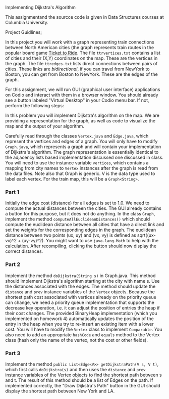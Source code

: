 Implementing Dijkstra's Algorithm 

This assignmentand the sourcce code is given in Data Structures courses at Columbia University.

Project Guidlines; 

In this project you will work with a graph representing train connections between North American cities (the graph represents train routes in the popular board game [Ticket to Ride](https://boardgamegeek.com/boardgame/9209/ticket-ride).
The file `ttrvertices.txt` contains a list of cities and their (X,Y) coordinates on the map. These are the vertices in the graph. The file `ttredges.txt` lists direct connections between pairs of cities. These links are *bidirectional*, if you can travel from NewYork to Boston, you can get from Boston to NewYork. These are the edges of the graph.

For this assignment, we will run GUI (graphical user interface) applications on Codio and interact with them in a browser window. You should already see a button labeled "Virtual Desktop" in your Codio menu bar. If not, perform the following steps:
 

In this problem you will implement Dijkstra's algorithm on the map.  We are providing a representation for the graph, as well as code to visualize the map and the output of your algorithm.

Carefully read through the classes `Vertex.java` and `Edge.java`, which represent the vertices and edges of a graph. 
You will only have to modify `Graph.java`, which represents a graph and will contain your implementation of Dijkstra's algorithm.  The graph representation is essentially identical to the adjacency lists based implementation discussed one discussed in class. You will need to use the instance variable `vertices`, which contains a mapping from city names to `Vertex` instances after the graph is read from the data files.
Note also that Graph<V> is generic. V is the data type used to label each vertex. For the train map, this will be a `Graph<String>`. 

### Part 1 
Initially the edge cost (distance) for all edges is set to 1.0. We need to compute the actual distances between the cities. The GUI already contains a button for this purpose, but it does not do anything. In the class `Graph`, implement the method `computeAllEuclideanDistances()` which should compute the euclidean distance between all cities that have a direct link and set the weights for the corresponding edges in the graph. The euclidean distance between two points (ux, uy) and (vx, vy) is defined as sqrt((ux-vx)^2 + (uy-vy)^2). You might want to use `java.lang.Math` to help with the calculation. After recompiling, clicking the button should now display the correct distances. 

### Part 2 
Implement the method `doDijkstra(String s)` in Graph.java. This method should implement Dijkstra's algorithm starting at the city with name s. Use the distances associated with the edges. The method should update the `distance` and `prev` instance variables of the `Vertex` objects. Because the shortest path cost associated with vertices already on the priority queue can change, we need a priority queue implementation that supports the decrease key operation, i.e. it can adjust the position of entries the heap if their cost changes. The provided BinaryHeap implementation (which you implemented on homework 4) automatically updates the position of the entry in the heap when you try to re-insert an existing item with a lower cost. You will have to modify the `Vertex` class to implement `Comparable`. You also need to add an appropriate `hashCode` and `equals` method to the Vertex class (hash only the name of the vertex, not the cost or other fields). 

### Part 3 
Implement the method `public List<Edge<V>> getDijkstraPath(V s, V t)`, which first calls `doDijkstra(s)` and then uses the `distance` and `prev` instance variables of the Vertex objects to find the shortest path between s and t. The result of this method should be a list of Edges on the path.
If implemented correctly, the "Draw Dijkstra's Path" button in the GUI should display the shortest path between New York and LA.
